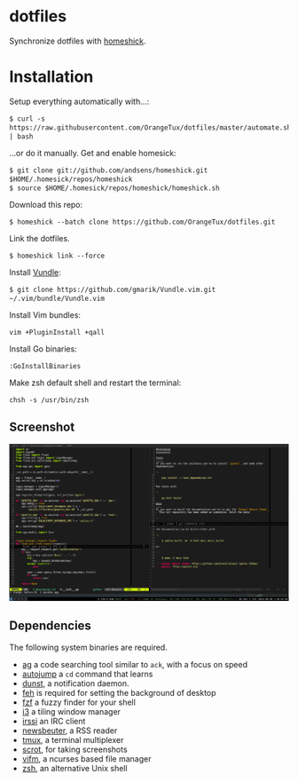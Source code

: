 dotfiles
========
Synchronize dotfiles with [homeshick][homeshick].

Installation
============
Setup everything automatically with...:

    $ curl -s https://raw.githubusercontent.com/OrangeTux/dotfiles/master/automate.sh | bash

...or do it manually. Get and enable homesick:

    $ git clone git://github.com/andsens/homeshick.git $HOME/.homesick/repos/homeshick
    $ source $HOME/.homesick/repos/homeshick/homeshick.sh

Download this repo:
    
    $ homeshick --batch clone https://github.com/OrangeTux/dotfiles.git

Link the dotfiles.
    
    $ homeshick link --force

Install [Vundle][vundle]:

    $ git clone https://github.com/gmarik/Vundle.vim.git ~/.vim/bundle/Vundle.vim

Install Vim bundles:

    vim +PluginInstall +qall

Install Go binaries:

    :GoInstallBinaries

Make zsh default shell and restart the terminal:

    chsh -s /usr/bin/zsh

Screenshot
----------
![Screenshot](screenshot.png?raw=true "Screenshot")

Dependencies
------------
The following system binaries are required.

* [ag][ag] a code searching tool similar to `ack`, with a focus on speed
* [autojump][autojump] a `cd` command that learns
* [dunst][dunst], a notification daemon.
* [feh][feh] is required for setting the background of desktop
* [fzf][fzf] a fuzzy finder for your shell
* [i3][i3] a tiling window manager
* [irssi][irssi] an IRC client
* [newsbeuter][newsbeuter], a RSS reader
* [tmux][tmux], a terminal multiplexer
* [scrot][scrot], for taking screenshots
* [vifm][vifm], a ncurses based file manager
* [zsh][zsh], an alternative Unix shell

[ag]:https://github.com/ggreer/the_silver_searcher
[autojump]:https://github.com/joelthelion/autojump
[dunst]:http://knopwob.org/dunst/index.html
[feh]:http://feh.finalrewind.org/
[fzf]:https://github.com/junegunn/fzf
[i3]:https://i3wm.org/
[irssi]:http://www.irssi.org/
[newsbeuter]:http://www.newsbeuter.org/
[tmux]:http://tmux.sourceforge.net/
[scrot]:https://launchpad.net/ubuntu/+source/scrot
[vifm]:http://vifm.sourceforge.net/
[zsh]:http://www.zsh.org/

[homeshick]:https://github.com/andsens/homeshick
[vundle]:https://github.com/gmarik/Vundle.vim
